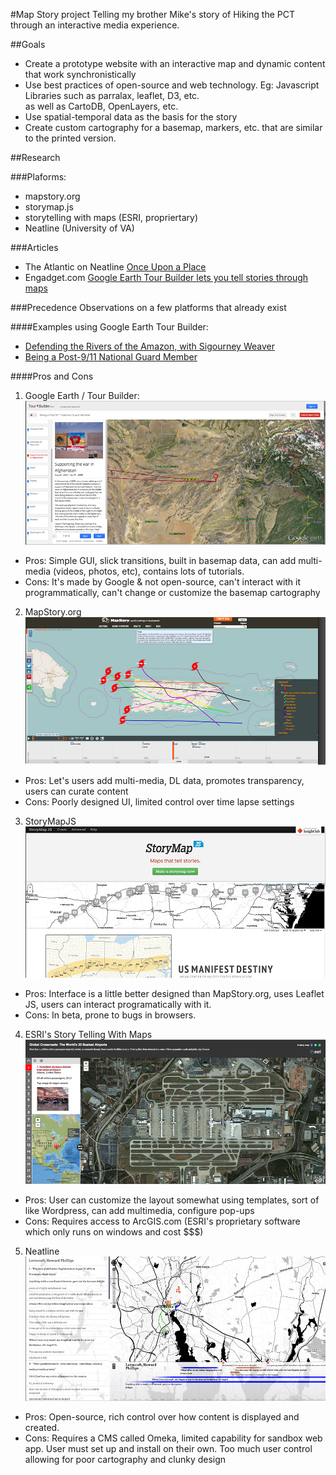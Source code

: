 #Map Story project
Telling my brother Mike's story of Hiking the PCT through an interactive media experience.

##Goals
* Create a prototype website with an interactive map and dynamic content that work synchronistically
* Use best practices of open-source and web technology. Eg: Javascript Libraries such as parralax, leaflet, D3, etc.  
  as well as CartoDB, OpenLayers, etc.
* Use spatial-temporal data as the basis for the story
* Create custom cartography for a basemap, markers, etc. that are similar to the printed version.

##Research

###Plaforms:
* mapstory.org
* storymap.js
* storytelling with maps (ESRI, propriertary)
* Neatline (University of VA)

###Articles
* The Atlantic on Neatline [Once Upon a Place](http://www.theatlantic.com/technology/archive/2012/07/once-upon-a-place-telling-stories-with-maps/259787/)
* Engadget.com [Google Earth Tour Builder lets you tell stories through maps](http://www.engadget.com/2013/11/11/google-earth-tour-builder/)

###Precedence
Observations on a few platforms that already exist

####Examples using Google Earth Tour Builder:
* [Defending the Rivers of the Amazon, with Sigourney Weaver](http://www.youtube.com/watch?feature=player_embedded&v=Melq7VA7FjY)
* [Being a Post-9/11 National Guard Member](https://tourbuilder.withgoogle.com/builder#play/ahJzfmd3ZWItdG91cmJ1aWxkZXJyDAsSBFRvdXIY-I0LDA)

####Pros and Cons
1. Google Earth / Tour Builder:  
![google earth tour builder](https://github.com/clhenrick/Major-Studio-Two/blob/master/map-story/images/google-earth-tour-builder-example.png)  

  * Pros: Simple GUI, slick transitions, built in basemap data, can add multi-media (videos, photos, etc), contains lots of tutorials.
  * Cons: It's made by Google & not open-source, can't interact with it programmatically,
    can't change or customize the basemap cartography


2. MapStory.org  
![mapstory.org](https://github.com/clhenrick/Major-Studio-Two/blob/master/map-story/images/mapstory-example.png "MapStory.org")  

  * Pros: Let's users add multi-media, DL data, promotes transparency, users can curate content
  * Cons: Poorly designed UI, limited control over time lapse settings


3. StoryMapJS  
![Storymapjs](https://github.com/clhenrick/Major-Studio-Two/blob/master/map-story/images/story-map-js-example.png "StoryMap JS")  

  * Pros: Interface is a little better designed than MapStory.org, uses Leaflet JS, users can interact programatically with it.
  * Cons: In beta, prone to bugs in browsers.


4. ESRI's Story Telling With Maps  
![ESRI story telling with maps](https://github.com/clhenrick/Major-Studio-Two/blob/master/map-story/images/esri_story-telling-with-maps-example.png "ESRI")  

  * Pros: User can customize the layout somewhat using templates, sort of like Wordpress, can add multimedia, configure pop-ups
  * Cons: Requires access to ArcGIS.com (ESRI's proprietary software which only runs on windows and cost $$$)

5. Neatline  
![Neatline](https://github.com/clhenrick/Major-Studio-Two/blob/master/map-story/images/neatline-example.png "Neatline")  

  * Pros: Open-source, rich control over how content is displayed and created.
  * Cons: Requires a CMS called Omeka, limited capability for sandbox web app. User must set up and install on their own. Too much user control allowing for poor cartography and clunky design
